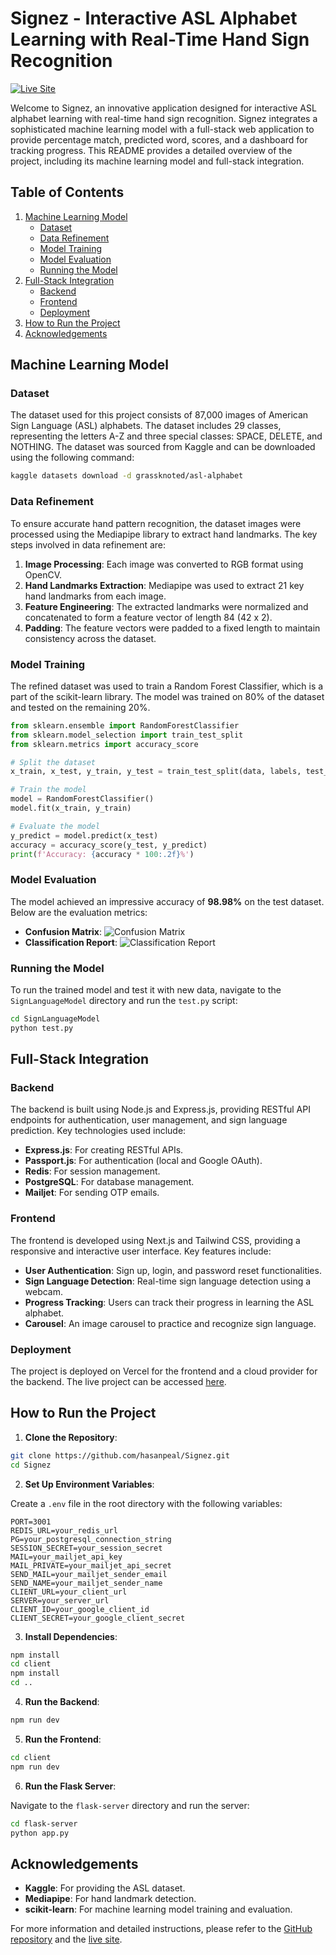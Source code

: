 
# Signez - Interactive ASL Alphabet Learning with Real-Time Hand Sign Recognition

[![Live Site](https://img.shields.io/badge/Signez-Live_Site-brightgreen)](https://signez.vercel.app/)

Welcome to Signez, an innovative application designed for interactive ASL alphabet learning with real-time hand sign recognition. Signez integrates a sophisticated machine learning model with a full-stack web application to provide percentage match, predicted word, scores, and a dashboard for tracking progress. This README provides a detailed overview of the project, including its machine learning model and full-stack integration.

## Table of Contents

1. [Machine Learning Model](#machine-learning-model)
   - [Dataset](#dataset)
   - [Data Refinement](#data-refinement)
   - [Model Training](#model-training)
   - [Model Evaluation](#model-evaluation)
   - [Running the Model](#running-the-model)
2. [Full-Stack Integration](#full-stack-integration)
   - [Backend](#backend)
   - [Frontend](#frontend)
   - [Deployment](#deployment)
3. [How to Run the Project](#how-to-run-the-project)
4. [Acknowledgements](#acknowledgements)

## Machine Learning Model

### Dataset

The dataset used for this project consists of 87,000 images of American Sign Language (ASL) alphabets. The dataset includes 29 classes, representing the letters A-Z and three special classes: SPACE, DELETE, and NOTHING. The dataset was sourced from Kaggle and can be downloaded using the following command:

```bash
kaggle datasets download -d grassknoted/asl-alphabet
```

### Data Refinement

To ensure accurate hand pattern recognition, the dataset images were processed using the Mediapipe library to extract hand landmarks. The key steps involved in data refinement are:

1. **Image Processing**: Each image was converted to RGB format using OpenCV.
2. **Hand Landmarks Extraction**: Mediapipe was used to extract 21 key hand landmarks from each image.
3. **Feature Engineering**: The extracted landmarks were normalized and concatenated to form a feature vector of length 84 (42 x 2).
4. **Padding**: The feature vectors were padded to a fixed length to maintain consistency across the dataset.

### Model Training

The refined dataset was used to train a Random Forest Classifier, which is a part of the scikit-learn library. The model was trained on 80% of the dataset and tested on the remaining 20%.

```python
from sklearn.ensemble import RandomForestClassifier
from sklearn.model_selection import train_test_split
from sklearn.metrics import accuracy_score

# Split the dataset
x_train, x_test, y_train, y_test = train_test_split(data, labels, test_size=0.2, shuffle=True, stratify=labels)

# Train the model
model = RandomForestClassifier()
model.fit(x_train, y_train)

# Evaluate the model
y_predict = model.predict(x_test)
accuracy = accuracy_score(y_test, y_predict)
print(f'Accuracy: {accuracy * 100:.2f}%')
```

### Model Evaluation

The model achieved an impressive accuracy of **98.98%** on the test dataset. Below are the evaluation metrics:

- **Confusion Matrix**: ![Confusion Matrix](SignLangModel/confusion_matrix.png)
- **Classification Report**: ![Classification Report](SignLangModel/classification_report.png)

### Running the Model

To run the trained model and test it with new data, navigate to the `SignLanguageModel` directory and run the `test.py` script:

```bash
cd SignLanguageModel
python test.py
```

## Full-Stack Integration

### Backend

The backend is built using Node.js and Express.js, providing RESTful API endpoints for authentication, user management, and sign language prediction. Key technologies used include:

- **Express.js**: For creating RESTful APIs.
- **Passport.js**: For authentication (local and Google OAuth).
- **Redis**: For session management.
- **PostgreSQL**: For database management.
- **Mailjet**: For sending OTP emails.

### Frontend

The frontend is developed using Next.js and Tailwind CSS, providing a responsive and interactive user interface. Key features include:

- **User Authentication**: Sign up, login, and password reset functionalities.
- **Sign Language Detection**: Real-time sign language detection using a webcam.
- **Progress Tracking**: Users can track their progress in learning the ASL alphabet.
- **Carousel**: An image carousel to practice and recognize sign language.

### Deployment

The project is deployed on Vercel for the frontend and a cloud provider for the backend. The live project can be accessed [here](https://signez.vercel.app/).

## How to Run the Project

1. **Clone the Repository**:

```bash
git clone https://github.com/hasanpeal/Signez.git
cd Signez
```

2. **Set Up Environment Variables**:

Create a `.env` file in the root directory with the following variables:

```env
PORT=3001
REDIS_URL=your_redis_url
PG=your_postgresql_connection_string
SESSION_SECRET=your_session_secret
MAIL=your_mailjet_api_key
MAIL_PRIVATE=your_mailjet_api_secret
SEND_MAIL=your_mailjet_sender_email
SEND_NAME=your_mailjet_sender_name
CLIENT_URL=your_client_url
SERVER=your_server_url
CLIENT_ID=your_google_client_id
CLIENT_SECRET=your_google_client_secret
```

3. **Install Dependencies**:

```bash
npm install
cd client
npm install
cd ..
```

4. **Run the Backend**:

```bash
npm run dev
```

5. **Run the Frontend**:

```bash
cd client
npm run dev
```

6. **Run the Flask Server**:

Navigate to the `flask-server` directory and run the server:

```bash
cd flask-server
python app.py
```

## Acknowledgements

- **Kaggle**: For providing the ASL dataset.
- **Mediapipe**: For hand landmark detection.
- **scikit-learn**: For machine learning model training and evaluation.

For more information and detailed instructions, please refer to the [GitHub repository](https://github.com/hasanpeal/Signez) and the [live site](https://signez.vercel.app/).
